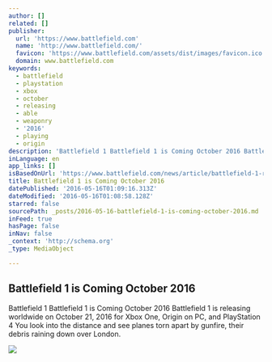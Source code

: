 ```yaml
---
author: []
related: []
publisher:
  url: 'https://www.battlefield.com'
  name: 'http://www.battlefield.com/'
  favicon: 'https://www.battlefield.com/assets/dist/images/favicon.ico'
  domain: www.battlefield.com
keywords:
  - battlefield
  - playstation
  - xbox
  - october
  - releasing
  - able
  - weaponry
  - '2016'
  - playing
  - origin
description: 'Battlefield 1 Battlefield 1 is Coming October 2016 Battlefield 1 is releasing worldwide on October 21, 2016 for Xbox One, Origin on PC, and PlayStation 4 You look into the distance and see planes torn apart by gunfire, their debris raining down over London.'
inLanguage: en
app_links: []
isBasedOnUrl: 'https://www.battlefield.com/news/article/battlefield-1-reveal'
title: Battlefield 1 is Coming October 2016
datePublished: '2016-05-16T01:09:16.313Z'
dateModified: '2016-05-16T01:08:58.128Z'
starred: false
sourcePath: _posts/2016-05-16-battlefield-1-is-coming-october-2016.md
inFeed: true
hasPage: false
inNav: false
_context: 'http://schema.org'
_type: MediaObject

---
```

<article style=""><h1>Battlefield 1 is Coming October 2016</h1><p>Battlefield 1 Battlefield 1 is Coming October 2016 Battlefield 1 is releasing worldwide on October 21, 2016 for Xbox One, Origin on PC, and PlayStation 4 You look into the distance and see planes torn apart by gunfire, their debris raining down over London.</p><img src="http://content.pulse.ea.com/content/battlefield-portal/en_US/news/battlefield-1/battlefield-1-reveal/_jcr_content/body/image/renditions/rendition1.img.jpg" /></article>